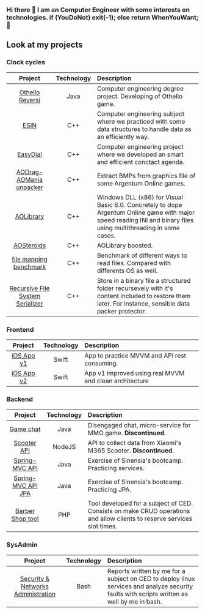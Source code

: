 ### Hi there 👋 I am an Computer Engineer with some interests on technologies. if (YouDoNot) exit(-1); else return WhenYouWant; 🤗

## Look at my projects

### Clock cycles

| **Project** | **Technology** | **Description** |
|     :---:    |     :---:      |     :---     |
| [Othello Reversi](https://github.com/iluque95/Othello)   | Java     | Computer engineering degree project. Developing of Othello game.    |
| [ESIN](https://github.com/iluque95/ESIN)    | C++       | Computer engineering subject where we practiced with some data structures to handle data as an efficiently way.      |
| [EasyDial](https://github.com/iluque95/easydialog)    | C++       | Computer engineering project where we developed an smart and efficient conctact agenda.      |
| [AODrag-AOMania unpacker](https://github.com/iluque95/AODrag-AOMania-unpacker)    | C++       | Extract BMPs from graphics file of some Argentum Online games.      |
| [AOLibrary](https://github.com/iluque95/AOLibrary)    | C++       | Windows DLL (x86) for Visual Basic 6.0. Concretely to dope Argentum Online game with major speed reading INI and binary files using multithreading in some cases.      |
[AOSteroids](https://github.com/iluque95/AOSteroids)    | C++       | AOLibrary boosted.      |
| [file mapping benchmark](https://github.com/iluque95/file_mapping_benchmark)    | C++       | Benchmark of different ways to read files. Compared with differents OS as well.     |
| [Recursive File System Serializer](https://github.com/iluque95/recursive-file-system-serializer)    | C++       | Store in a binary file a structured folder recursevely with it's content included to restore them later. For instance, sensible data packer protector.     |

### Frontend

| **Project** | **Technology** | **Description** |
|     :---:    |     :---:      |     :---     |
| [iOS App v1](https://github.com/iluque95/ios-mvvm-clean-archicture-practice-exercise)   | Swift     | App to practice MVVM and API rest consuming.     |
| [iOS App v2](https://github.com/iluque95/swift-ui-plus-combine-clean-architecture)   | Swift     | App v1 improved using real MVVM and clean architecture     |

### Backend

| **Project** | **Technology** | **Description** |
|     :---:    |     :---:      |     :---     |
| [Game chat](https://github.com/iluque95/game-chat-backend)   | Java     | Disengaged chat, micro-service for MMO game. **Discontinued.**     |
| [Scooter API](https://github.com/iluque95/m365dashboard_api)   | NodeJS     | API to collect data from Xiaomi's M365 Scooter. **Discontinued.**    |
| [Spring-MVC API](https://github.com/iluque95/spring-mvc-code-exercise)   | Java     | Exercise of Sinensia's bootcamp. Practicing services.    |
| [Spring-MVC API JPA](https://github.com/iluque95/spring-mvc-jpa-example-exercise)   | Java     | Exercise of Sinensia's bootcamp. Practicing JPA.    |
| [Barber Shop tool](https://github.com/iluque95/dabd-barbershop-project)   | PHP     | Tool developed for a subject of CED. Consists on make CRUD operations and allow clients to reserve services slot times.    |

### SysAdmin

| **Project** | **Technology** | **Description** |
|     :---:    |     :---:      |     :---     |
| [Security & Networks Administration](https://github.com/iluque95/os-services-security-and-nets)   | Bash     | Reports written by me for a subject on CED to deploy linux services and analyze security faults with scripts written as well by me in bash.   |
